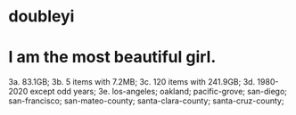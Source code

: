# doubleyi
# I am the most beautiful girl.
3a. 83.1GB; 
3b. 5 items with 7.2MB;
3c. 120 items with 241.9GB;
3d. 1980-2020 except odd years;
3e. los-angeles; oakland; pacific-grove; san-diego; san-francisco; san-mateo-county; santa-clara-county; santa-cruz-county;
